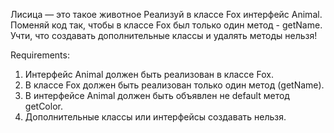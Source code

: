 Лисица — это такое животное
Реализуй в классе Fox интерфейс Animal.
Поменяй код так, чтобы в классе Fox был только один метод - getName.
Учти, что создавать дополнительные классы и удалять методы нельзя!


Requirements:
1. Интерфейс Animal должен быть реализован в классе Fox.
2. В классе Fox должен быть реализован только один метод (getName).
3. В интерфейсе Animal должен быть объявлен не default метод getColor.
4. Дополнительные классы или интерфейсы создавать нельзя.

